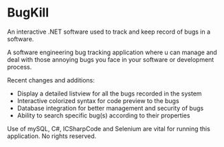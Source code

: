 # BugKill
An interactive .NET software used to track and keep record of bugs in a software.

A software engineering bug tracking application where u can manage and deal with those annoying bugs you face in your software or development process.

Recent changes and additions:
- Display a detailed listview for all the bugs recorded in the system
- Interactive colorized syntax for code preview to the bugs 
- Database integration for better management and security of bugs
- Ability to search specific bug(s) according to their properties

Use of mySQL, C#, ICSharpCode and Selenium are vital for running this application. No rights reserved.

